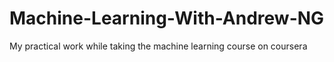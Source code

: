 # Machine-Learning-With-Andrew-NG
My practical work while taking the machine learning course on coursera
